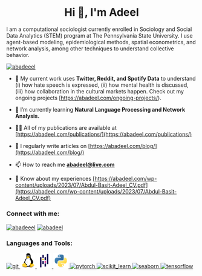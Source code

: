 <h1 align="center">Hi 👋, I'm Adeel</h1>
I am a computational sociologist currently enrolled in Sociology and Social Data Analytics (STEM) program at The Pennsylvania State University. I use agent-based modeling, epidemiological methods, spatial econometrics, and network analysis, among other techniques to understand collective behavior.

<p align="left"> <a href="https://twitter.com/abadeeel" target="blank"><img src="https://img.shields.io/twitter/follow/abadeeel?logo=twitter&style=for-the-badge" alt="abadeeel" /></a> </p>

- 🔭 My current work uses **Twitter, Reddit, and Spotify Data** to understand (i) how hate speech is expressed, (ii) how mental health is discussed, (iii) how collaboration in the cultural markets happen. Check out my ongoing projects [https://abadeel.com/ongoing-projects/).

- 🌱 I’m currently learning **Natural Language Processing and Network Analysis.**

- 👨‍💻 All of my publications are available at [https://abadeel.com/publications/](https://abadeel.com/publications/)

- 📝 I regularly write articles on [https://abadeel.com/blog/](https://abadeel.com/blog/)

- 📫 How to reach me **abadeel@live.com**

- 📄 Know about my experiences [https://abadeel.com/wp-content/uploads/2023/07/Abdul-Basit-Adeel_CV.pdf](https://abadeel.com/wp-content/uploads/2023/07/Abdul-Basit-Adeel_CV.pdf)

<h3 align="left">Connect with me:</h3>
<p align="left">
<a href="https://twitter.com/abadeeel" target="blank"><img align="center" src="https://raw.githubusercontent.com/rahuldkjain/github-profile-readme-generator/master/src/images/icons/Social/twitter.svg" alt="abadeeel" height="30" width="40" /></a>
<a href="https://linkedin.com/in/abadeel" target="blank"><img align="center" src="https://raw.githubusercontent.com/rahuldkjain/github-profile-readme-generator/master/src/images/icons/Social/linked-in-alt.svg" alt="abadeel" height="30" width="40" /></a>
</p>

<h3 align="left">Languages and Tools:</h3>
<p align="left"> <a href="https://git-scm.com/" target="_blank" rel="noreferrer"> <img src="https://www.vectorlogo.zone/logos/git-scm/git-scm-icon.svg" alt="git" width="40" height="40"/> </a> <a href="https://www.linux.org/" target="_blank" rel="noreferrer"> <img src="https://raw.githubusercontent.com/devicons/devicon/master/icons/linux/linux-original.svg" alt="linux" width="40" height="40"/> </a> <a href="https://pandas.pydata.org/" target="_blank" rel="noreferrer"> <img src="https://raw.githubusercontent.com/devicons/devicon/2ae2a900d2f041da66e950e4d48052658d850630/icons/pandas/pandas-original.svg" alt="pandas" width="40" height="40"/> </a> <a href="https://www.python.org" target="_blank" rel="noreferrer"> <img src="https://raw.githubusercontent.com/devicons/devicon/master/icons/python/python-original.svg" alt="python" width="40" height="40"/> </a> <a href="https://pytorch.org/" target="_blank" rel="noreferrer"> <img src="https://www.vectorlogo.zone/logos/pytorch/pytorch-icon.svg" alt="pytorch" width="40" height="40"/> </a> <a href="https://scikit-learn.org/" target="_blank" rel="noreferrer"> <img src="https://upload.wikimedia.org/wikipedia/commons/0/05/Scikit_learn_logo_small.svg" alt="scikit_learn" width="40" height="40"/> </a> <a href="https://seaborn.pydata.org/" target="_blank" rel="noreferrer"> <img src="https://seaborn.pydata.org/_images/logo-mark-lightbg.svg" alt="seaborn" width="40" height="40"/> </a> <a href="https://www.tensorflow.org" target="_blank" rel="noreferrer"> <img src="https://www.vectorlogo.zone/logos/tensorflow/tensorflow-icon.svg" alt="tensorflow" width="40" height="40"/> </a> </p>
